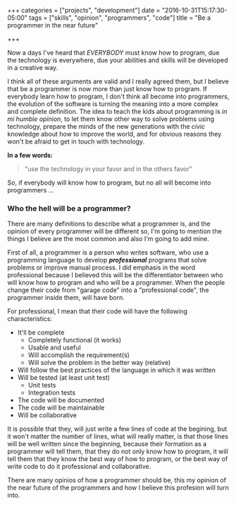 +++
categories = ["projects", "development"]
date = "2016-10-31T15:17:30-05:00"
tags = ["skills", "opinion", "programmers", "code"]
title = "Be a programmer in the near future"

+++

Now a days I've heard that *EVERYBODY* must know how to program, due the technology is
everywhere, due your abilities and skills will be developed in a creative way.

I think all of these arguments are valid and I really agreed them, but I believe
that be a programmer is now more than just know how to program. If everybody learn
how to program, I don't think all become into programmers, the evolution of the software
is turning the meaning into a more complex and complete definition.
The idea to teach the kids about programming is *in mi humble opinion*,
to let them know other way to solve problems using technology, prepare the minds of
the new generations with the *civic* knowledge about how to improve the
world, and for obvious reasons they won't be afraid to get in touch with technology.

**In a few words:**

> "use the technology in your favor and in the others favor"

So, if everybody will know how to program, but no all will become into programmers ...
### Who the hell will be a programmer?
There are many definitions to describe what a programmer is, and the opinion of
every programmer will be different so, I'm going to mention the things I believe
are the most common and also I'm going to add mine.

First of all, a programmer is a person who writes software, who use a programming
language to develop ***professional*** programs that solve problems or improve manual process.
I did emphasis in the word professional because I believed this will be the differentiator
between who will know how to program and who will be a programmer. When the people change their
code from "garage code" into a "professional code", the programmer inside them, will have born.

For professional, I mean that their code will have the following characteristics:

* It'll be complete
  * Completely functional (it works)
  * Usable and useful
  * Will accomplish the requirement(s)
  * Will solve the problem in the better way (relative)
* Will follow the best practices of the language in which it was written
* Will be tested (at least unit test)
  * Unit tests
  * Integration tests
* The code will be documented
* The code will be maintainable
* Will be collaborative

It is possible that they, will just write a few lines of code at the begining, but it won't matter
the number of lines, what will really matter, is that those lines will be well written since
the beginning, because their formation as a programmer will tell them, that they do not only
know how to program, it will tell them that they know the best way of how to program, or the best
way of write code to do it professional and collaborative.

There are many opinios of how a programmer should be, this my opinion of the near future of
the programmers and how I believe this profesion will turn into.
